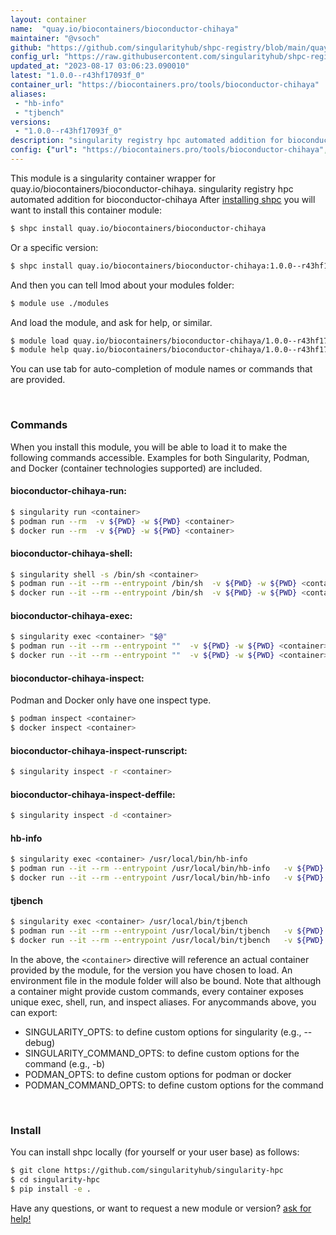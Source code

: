```yaml
---
layout: container
name:  "quay.io/biocontainers/bioconductor-chihaya"
maintainer: "@vsoch"
github: "https://github.com/singularityhub/shpc-registry/blob/main/quay.io/biocontainers/bioconductor-chihaya/container.yaml"
config_url: "https://raw.githubusercontent.com/singularityhub/shpc-registry/main/quay.io/biocontainers/bioconductor-chihaya/container.yaml"
updated_at: "2023-08-17 03:06:23.090010"
latest: "1.0.0--r43hf17093f_0"
container_url: "https://biocontainers.pro/tools/bioconductor-chihaya"
aliases:
 - "hb-info"
 - "tjbench"
versions:
 - "1.0.0--r43hf17093f_0"
description: "singularity registry hpc automated addition for bioconductor-chihaya"
config: {"url": "https://biocontainers.pro/tools/bioconductor-chihaya", "maintainer": "@vsoch", "description": "singularity registry hpc automated addition for bioconductor-chihaya", "latest": {"1.0.0--r43hf17093f_0": "sha256:02e3de6626bf00c71a7dd5412ebacaeb662bbeb77110e02728c8e343297e3c14"}, "tags": {"1.0.0--r43hf17093f_0": "sha256:02e3de6626bf00c71a7dd5412ebacaeb662bbeb77110e02728c8e343297e3c14"}, "docker": "quay.io/biocontainers/bioconductor-chihaya", "aliases": {"hb-info": "/usr/local/bin/hb-info", "tjbench": "/usr/local/bin/tjbench"}}
---
```


This module is a singularity container wrapper for quay.io/biocontainers/bioconductor-chihaya.
singularity registry hpc automated addition for bioconductor-chihaya
After [installing shpc](#install) you will want to install this container module:


```bash
$ shpc install quay.io/biocontainers/bioconductor-chihaya
```

Or a specific version:

```bash
$ shpc install quay.io/biocontainers/bioconductor-chihaya:1.0.0--r43hf17093f_0
```

And then you can tell lmod about your modules folder:

```bash
$ module use ./modules
```

And load the module, and ask for help, or similar.

```bash
$ module load quay.io/biocontainers/bioconductor-chihaya/1.0.0--r43hf17093f_0
$ module help quay.io/biocontainers/bioconductor-chihaya/1.0.0--r43hf17093f_0
```

You can use tab for auto-completion of module names or commands that are provided.

<br>

### Commands

When you install this module, you will be able to load it to make the following commands accessible.
Examples for both Singularity, Podman, and Docker (container technologies supported) are included.

#### bioconductor-chihaya-run:

```bash
$ singularity run <container>
$ podman run --rm  -v ${PWD} -w ${PWD} <container>
$ docker run --rm  -v ${PWD} -w ${PWD} <container>
```

#### bioconductor-chihaya-shell:

```bash
$ singularity shell -s /bin/sh <container>
$ podman run --it --rm --entrypoint /bin/sh  -v ${PWD} -w ${PWD} <container>
$ docker run --it --rm --entrypoint /bin/sh  -v ${PWD} -w ${PWD} <container>
```

#### bioconductor-chihaya-exec:

```bash
$ singularity exec <container> "$@"
$ podman run --it --rm --entrypoint ""  -v ${PWD} -w ${PWD} <container> "$@"
$ docker run --it --rm --entrypoint ""  -v ${PWD} -w ${PWD} <container> "$@"
```

#### bioconductor-chihaya-inspect:

Podman and Docker only have one inspect type.

```bash
$ podman inspect <container>
$ docker inspect <container>
```

#### bioconductor-chihaya-inspect-runscript:

```bash
$ singularity inspect -r <container>
```

#### bioconductor-chihaya-inspect-deffile:

```bash
$ singularity inspect -d <container>
```


#### hb-info

```bash
$ singularity exec <container> /usr/local/bin/hb-info
$ podman run --it --rm --entrypoint /usr/local/bin/hb-info   -v ${PWD} -w ${PWD} <container> -c " $@"
$ docker run --it --rm --entrypoint /usr/local/bin/hb-info   -v ${PWD} -w ${PWD} <container> -c " $@"
```


#### tjbench

```bash
$ singularity exec <container> /usr/local/bin/tjbench
$ podman run --it --rm --entrypoint /usr/local/bin/tjbench   -v ${PWD} -w ${PWD} <container> -c " $@"
$ docker run --it --rm --entrypoint /usr/local/bin/tjbench   -v ${PWD} -w ${PWD} <container> -c " $@"
```



In the above, the `<container>` directive will reference an actual container provided
by the module, for the version you have chosen to load. An environment file in the
module folder will also be bound. Note that although a container
might provide custom commands, every container exposes unique exec, shell, run, and
inspect aliases. For anycommands above, you can export:

 - SINGULARITY_OPTS: to define custom options for singularity (e.g., --debug)
 - SINGULARITY_COMMAND_OPTS: to define custom options for the command (e.g., -b)
 - PODMAN_OPTS: to define custom options for podman or docker
 - PODMAN_COMMAND_OPTS: to define custom options for the command

<br>

### Install

You can install shpc locally (for yourself or your user base) as follows:

```bash
$ git clone https://github.com/singularityhub/singularity-hpc
$ cd singularity-hpc
$ pip install -e .
```

Have any questions, or want to request a new module or version? [ask for help!](https://github.com/singularityhub/singularity-hpc/issues)